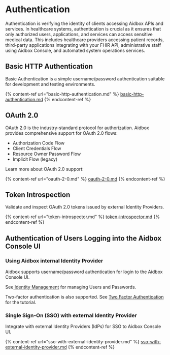 # Authentication

Authentication is verifying the identity of clients accessing Aidbox APIs and services. In healthcare systems, authentication is crucial as it ensures that only authorized users, applications, and services can access sensitive medical data. This includes healthcare providers accessing patient records, third-party applications integrating with your FHIR API, administrative staff using Aidbox Console, and automated system operations services.

## Basic HTTP Authentication

Basic Authentication is a simple username/password authentication suitable for development and testing environments.

{% content-ref url="basic-http-authentication.md" %}
[basic-http-authentication.md](basic-http-authentication.md)
{% endcontent-ref %}

## OAuth 2.0

OAuth 2.0 is the industry-standard protocol for authorization. Aidbox provides comprehensive support for OAuth 2.0 flows:

* Authorization Code Flow
* Client Credentials Flow
* Resource Owner Password Flow
* Implicit Flow (legacy)

Learn more about OAuth 2.0 support:&#x20;

{% content-ref url="oauth-2-0.md" %}
[oauth-2-0.md](oauth-2-0.md)
{% endcontent-ref %}

## Token Introspection

Validate and inspect OAuth 2.0 tokens issued by external Identity Providers.

{% content-ref url="token-introspector.md" %}
[token-introspector.md](token-introspector.md)
{% endcontent-ref %}

## Authentication of Users Logging into the Aidbox Console UI

### Using Aidbox internal Identity Provider

Aidbox supports username/password authentication for login to the Aidbox Console UI.&#x20;

See[ Identity Management](../identity-management/README.md#user-management) for managing Users and Passwords.&#x20;

Two-factor authentication is also supported. See [Two Factor Authentication](../../security-and-access-control/auth/two-factor-authentication.md) for the tutorial.

### Single Sign-On (SSO) with external Identity Provider

Integrate with external Identity Providers (IdPs) for SSO to Aidbox Console UI.

{% content-ref url="sso-with-external-identity-provider.md" %}
[sso-with-external-identity-provider.md](sso-with-external-identity-provider.md)
{% endcontent-ref %}
